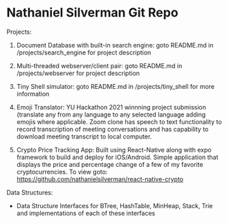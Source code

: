 # Nathaniel Silverman Git Repo

Projects:
  1) Document Database with built-in search engine: goto README.md in /projects/search_engine for project description

  2) Multi-threaded webserver/client pair: goto README.md in /projects/webserver for project description

  3) Tiny Shell simulator: goto README.md in /projects/tiny_shell for more information

  4) Emoji Translator: YU Hackathon 2021 winnning project submission (translate any from any language to any selected language adding emojis where applicable. Zoom clone has speech to text functionality to record transcription of meeting conversations and has capability to download meeting transcript to local computer.
  
  5) Crypto Price Tracking App: Built using React-Native along with expo framework to build and deploy for iOS/Android. Simple application that displays the price and percentage change of a few of my favorite cryptocurrencies. To view goto: https://github.com/nathanielsilverman/react-native-crypto

Data Structures:
  * Data Structure Interfaces for BTree, HashTable, MinHeap, Stack, Trie and implementations of each of these interfaces 
